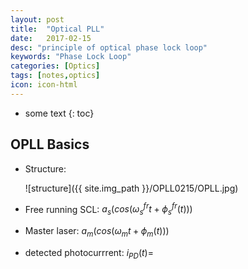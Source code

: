 ```yaml
---
layout: post
title:  "Optical PLL"
date:   2017-02-15
desc: "principle of optical phase lock loop"
keywords: "Phase Lock Loop"
categories: [Optics]
tags: [notes,optics]
icon: icon-html
---
```


* some text
{: toc}

## OPLL Basics
- Structure:

  ![structure]({{ site.img_path }}/OPLL0215/OPLL.jpg)

- Free running SCL:  $a_s(cos(\omega_s^{fr}t+\phi_s^{fr}(t)))$
- Master laser: $a_m(cos(\omega_mt+\phi_m(t)))$
- detected photocurrrent: $i_{PD}(t)=$


<style>
.page-container {max-width: 1000px}
</style>
